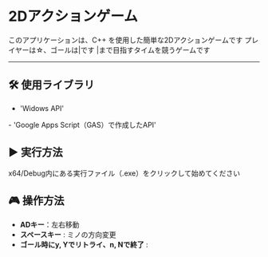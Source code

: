 # 2Dアクションゲーム

このアプリケーションは、C++ を使用した簡単な2Dアクションゲームです
プレイヤーは☆、ゴールは|です
|まで目指すタイムを競うゲームです

---

## 🛠 使用ライブラリ

- 'Widows API​'

​- 'Google Apps Script（GAS）で作成したAPI​'

## ▶️ 実行方法

x64/Debug内にある実行ファイル（.exe）をクリックして始めてください

## 🎮 操作方法

- **ADキー**：左右移動
- **スペースキー** : ミノの方向変更
- **ゴール時にy, Yでリトライ、n, Nで終了** : 

